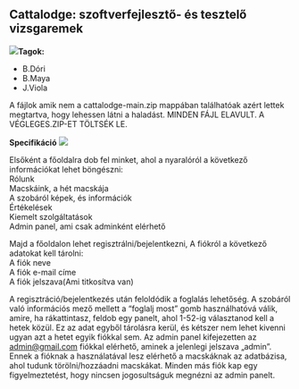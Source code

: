 <h2>Cattalodge: szoftverfejlesztő- és tesztelő vizsgaremek</h2>
<b><img src="https://pixels.crd.co/assets/images/gallery40/313d59c5.gif?v=dd736185">Tagok:</b>
<ul>
 <li>
  B.Dóri
 </li>
 <li>
  B.Maya
 </li>
 <li>
  J.Viola
 </li>
</ul>

<p>A fájlok amik nem a cattalodge-main.zip mappában találhatóak azért lettek megtartva, hogy lehessen látni a haladást. MINDEN FÁJL ELAVULT. A VÉGLEGES.ZIP-ET TÖLTSÉK LE.</p>

<b>Specifikáció</b> <img src="https://graphic.neocities.org/tumblr_inline_otb6gpi3cv1rgjs1f_500.gif">

Elsőként a főoldalra dob fel minket, ahol a nyaralóról a következő információkat lehet böngészni:<br>
Rólunk<br>
Macskáink, a hét macskája<br>
A szobáról képek, és információk<br>
Értékelések<br>
Kiemelt szolgáltatások<br>
Admin panel, ami csak adminként elérhető<br>

Majd a főoldalon lehet regisztrálni/bejelentkezni, 
A fiókról a következő adatokat kell tárolni:<br>
A fiók neve<br>
A fiók e-mail címe<br>
A fiók jelszava(Ami titkosítva van)

 

A regisztráció/bejelentkezés után feloldódik a foglalás lehetőség. A szobáról való információs mező mellett a “foglalj most” gomb használhatóvá válik, amire, ha rákattintasz, feldob egy panelt, ahol 1-52-ig választanod kell a hetek közül. Ez az adat egyből tárolásra kerül, és kétszer nem lehet kivenni ugyan azt a hetet egyik fiókkal sem.
Az admin panel kifejezetten az admin@gmail.com fiókkal elérhető, aminek a jelenlegi jelszava „admin”. Ennek a fióknak a használatával lesz elérhető a macskáknak az adatbázisa, ahol tudunk törölni/hozzáadni macskákat. Minden más fiók kap egy figyelmeztetést, hogy nincsen jogosultságuk megnézni az admin panelt.


